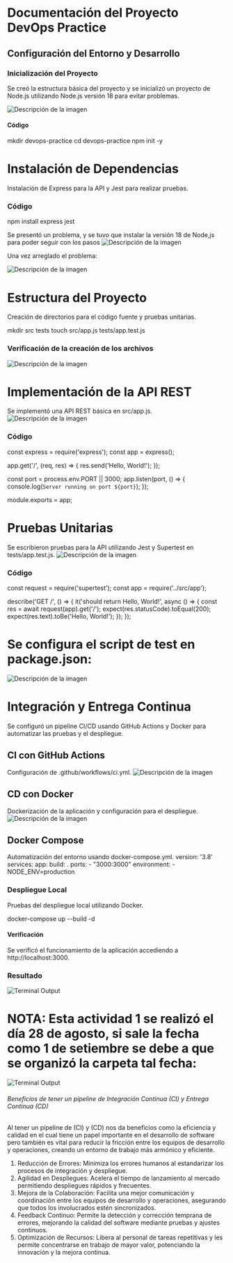 # Documentación del Proyecto DevOps Practice

## Configuración del Entorno y Desarrollo

### Inicialización del Proyecto
Se creó la estructura básica del proyecto y se inicializó un proyecto de Node.js utilizando Node.js versión 18 para evitar problemas.

![Descripción de la imagen](Imagenes/Foto1.png)


#### Código
mkdir devops-practice
cd devops-practice
npm init -y

# Instalación de Dependencias
Instalación de Express para la API y Jest para realizar pruebas.
### Código
npm install express jest

Se presentó un problema, y se tuvo  que instalar la versión 18 de Node,js para poder seguir con los pasos
![Descripción de la imagen](Imagenes/Foto2.png)


Una vez arreglado el problema:

![Descripción de la imagen](Imagenes/Foto3.png)


# Estructura del Proyecto
Creación de directorios para el código fuente y pruebas unitarias.

mkdir src tests
touch src/app.js tests/app.test.js

### Verificación de la creación de los archivos
![Descripción de la imagen](Imagenes/Foto4.png)


# Implementación de la API REST
Se implementó una API REST básica en src/app.js.
![Descripción de la imagen](Imagenes/Foto5.png)


### Código
const express = require('express');
const app = express();

app.get('/', (req, res) => {
    res.send('Hello, World!');
});

const port = process.env.PORT || 3000;
app.listen(port, () => {
    console.log(`Server running on port ${port}`);
});

module.exports = app;

# Pruebas Unitarias
Se escribieron pruebas para la API utilizando Jest y Supertest en tests/app.test.js.
![Descripción de la imagen](Imagenes/Foto6.png)

### Código
const request = require('supertest');
const app = require('../src/app');

describe('GET /', () => {
    it('should return Hello, World!', async () => {
        const res = await request(app).get('/');
        expect(res.statusCode).toEqual(200);
        expect(res.text).toBe('Hello, World!');
    });
});

# Se configura el script de test en package.json:
![Descripción de la imagen](Imagenes/Foto7.png)

# Integración y Entrega Continua
Se configuró un pipeline CI/CD usando GitHub Actions y Docker para automatizar las pruebas y el despliegue.
## CI con GitHub Actions
Configuración de .github/workflows/ci.yml.
![Descripción de la imagen](Imagenes/Foto8.png)



## CD con Docker
Dockerización de la aplicación y configuración para el despliegue.
![Descripción de la imagen](Imagenes/Foto9.png)



## Docker Compose

Automatización del entorno usando docker-compose.yml.
version: '3.8'
services:
  app:
    build: .
    ports:
      - "3000:3000"
    environment:
      - NODE_ENV=production

### Despliegue Local
Pruebas del despliegue local utilizando Docker.

docker-compose up --build -d



#### Verificación
Se verificó el funcionamiento de la aplicación accediendo a http://localhost:3000.


### Resultado
![Terminal Output](Imagenes/Foto10.png)

# NOTA: Esta actividad 1 se realizó el día 28 de agosto, si sale la fecha como 1 de setiembre se debe a que se organizó la carpeta tal fecha:
![Terminal Output](Imagenes/Foto11.png)





###### Beneficios de tener un pipeline de Integración Continua (CI) y Entrega Continua (CD)

Al tener un pipeline de (CI) y (CD) nos da beneficios como la eficiencia y calidad en el cual tiene un papel importante en el desarrollo de software pero también es vital para reducir la fricción entre los equipos de desarrollo y operaciones,  creando un entorno de trabajo más armónico y eficiente.

1. Reducción de Errores: Minimiza los errores humanos al estandarizar los procesos de integración y despliegue.
2. Agilidad en Despliegues: Acelera el tiempo de lanzamiento al mercado permitiendo despliegues rápidos y frecuentes.
3. Mejora de la Colaboración: Facilita una mejor comunicación y coordinación entre los equipos de desarrollo y operaciones, asegurando que todos los involucrados estén sincronizados.
4. Feedback Continuo: Permite la detección y corrección temprana de errores, mejorando la calidad del software mediante pruebas y ajustes continuos.
5. Optimización de Recursos: Libera al personal de tareas repetitivas y les permite concentrarse en trabajo de mayor valor, potenciando la innovación y la mejora continua.